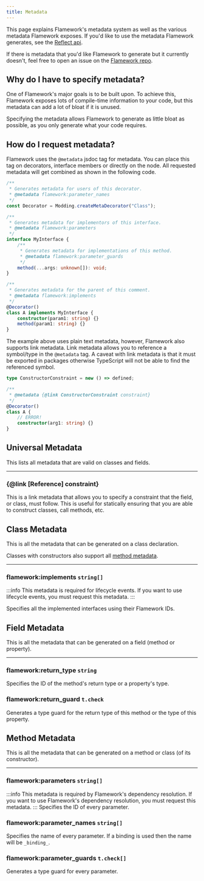 ```yaml
---
title: Metadata
---
```


This page explains Flamework's metadata system as well as the various metadata Flamework exposes. If you'd like to use the metadata Flamework generates, see the [Reflect api](./reflection).

If there is metadata that you'd like Flamework to generate but it currently doesn't, feel free to open an issue on the [Flamework repo](https://github.com/rbxts-flamework/core/issues).

## Why do I have to specify metadata?
One of Flamework's major goals is to be built upon. To achieve this, Flamework exposes lots of compile-time information to your code, but this metadata can add a lot of bloat if it is unused.

Specifying the metadata allows Flamework to generate as little bloat as possible, as you only generate what your code requires.

## How do I request metadata?

Flamework uses the `@metadata` jsdoc tag for metadata. You can place this tag on decorators, interface members or directly on the node. All requested metadata will get combined as shown in the following code.
```ts
/**
 * Generates metadata for users of this decorator.
 * @metadata flamework:parameter_names
 */
const Decorator = Modding.createMetaDecorator("Class");

/**
 * Generates metadata for implementors of this interface.
 * @metadata flamework:parameters
 */
interface MyInterface {
	/**
	 * Generates metadata for implementations of this method.
	 * @metadata flamework:parameter_guards
	 */
	method(...args: unknown[]): void;
}

/**
 * Generates metadata for the parent of this comment.
 * @metadata flamework:implements
 */
@Decorator()
class A implements MyInterface {
	constructor(param1: string) {}
	method(param1: string) {}
}
```

The example above uses plain text metadata, however, Flamework also supports link metadata. Link metadata allows you to reference a symbol/type in the `@metadata` tag. A caveat with link metadata is that it must be exported in packages otherwise TypeScript will not be able to find the referenced symbol.
```ts
type ConstructorConstraint = new () => defined;

/**
 * @metadata {@link ConstructorConstraint constraint}
 */
@Decorator()
class A {
	// ERROR!
	constructor(arg1: string) {}
}
```

## Universal Metadata
This lists all metadata that are valid on classes and fields.

---

### \{@link \[Reference] constraint}
This is a link metadata that allows you to specify a constraint that the field, or class, must follow. This is useful for statically ensuring that you are able to construct classes, call methods, etc.

## Class Metadata
This is all the metadata that can be generated on a class declaration.

Classes with constructors also support all [method metadata](#method-metadata).

---

### flamework:implements `string[]`
:::info
This metadata is required for lifecycle events. If you want to use lifecycle events, you must request this metadata.
:::

Specifies all the implemented interfaces using their Flamework IDs.

## Field Metadata
This is all the metadata that can be generated on a field (method or property).

---

### flamework:return_type `string`
Specifies the ID of the method's return type or a property's type.

### flamework:return_guard `t.check`
Generates a type guard for the return type of this method or the type of this property.

## Method Metadata
This is all the metadata that can be generated on a method or class (of its constructor).

---

### flamework:parameters `string[]`
:::info
This metadata is required by Flamework's dependency resolution. If you want to use Flamework's dependency resolution, you must request this metadata.
:::
Specifies the ID of every parameter.

### flamework:parameter_names `string[]`
Specifies the name of every parameter. If a binding is used then the name will be `_binding_`.

### flamework:parameter_guards `t.check[]`
Generates a type guard for every parameter.
